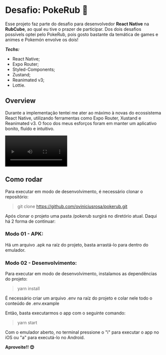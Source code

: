 # Desafio: PokeRub 👾

Esse projeto faz parte do desafio para desenvolvedor **React Native** na **RubCube**, ao qual eu tive o prazer de participar. Dos dois desafios possívels optei pelo PokeRub, pois gosto bastante da temática de games e animes e Pokemón envolve os dois! 

***Techs:***
-   React Native;
-   Expo Router;
-   Styled-Components;
-   Zustand;
-   Reanimated v3;
-   Lottie.

## Overview

Durante a implementação tentei me ater ao máximo à novas do ecossistema React Native, utilizando ferramentas como Expo Router, Xustand e Reanimated v3. O foco dos meus esforços foram em manter um aplicativo bonito, fluído e intuitivo.



<video src="https://github.com/oviniciusrosa/pokerub/assets/49296846/1fd4ad5b-bd74-4d5f-adf3-ea31d89aafa3)https://github.com/oviniciusrosa/pokerub/assets/49296846/1fd4ad5b-bd74-4d5f-adf3-ea31d89aafa3" width="200">
</video>

## Como rodar
Para executar em modo de desenvolvimento, é necessário clonar o repositório:
> git clone https://github.com/oviniciusrosa/pokerub.git

Após clonar o projeto uma pasta /pokerub surgirá no diretório atual. Daqui há 2 forma de continuar:

### Modo 01 - APK:
Há um arquivo .apk na raíz do projeto, basta arrastá-lo para dentro do emulador.

### Modo 02 - Desenvolvimento:
Para executar em modo de desenvolvimento, instalamos as dependências do projeto:
> yarn install

É necessário criar um arquivo .env na raíz do projeto e colar nele todo o conteúdo de .env.example

Então, basta executarmos o app com o seguinte comando:

> yarn start

Com o emulador aberto, no terminal pressione o "i" para executar o app no iOS ou "a" para executá-lo no Android.

**Aproveite!! 😊**
